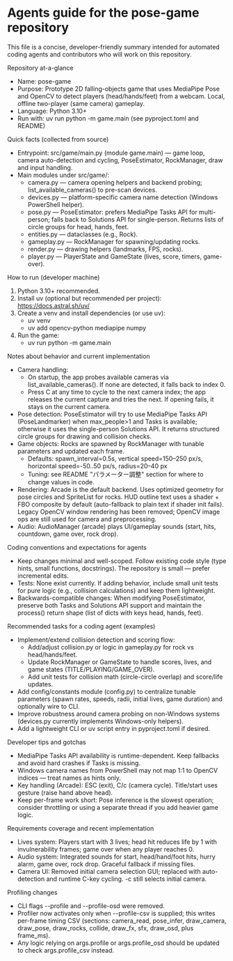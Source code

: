 # Agents guide for the pose-game repository

This file is a concise, developer-friendly summary intended for automated coding agents and contributors who will work on this repository.

Repository at-a-glance
- Name: pose-game
- Purpose: Prototype 2D falling-objects game that uses MediaPipe Pose and OpenCV to detect players (head/hands/feet) from a webcam. Local, offline two-player (same camera) gameplay.
- Language: Python 3.10+
- Run with: uv run python -m game.main (see pyproject.toml and README)

Quick facts (collected from source)
- Entrypoint: src/game/main.py (module game.main) — game loop, camera auto-detection and cycling, PoseEstimator, RockManager, draw and input handling.
- Main modules under src/game/:
  - camera.py — camera opening helpers and backend probing; list_available_cameras() to pre-scan devices.
  - devices.py — platform-specific camera name detection (Windows PowerShell helper).
  - pose.py — PoseEstimator: prefers MediaPipe Tasks API for multi-person; falls back to Solutions API for single-person. Returns lists of circle groups for head, hands, feet.
  - entities.py — dataclasses (e.g., Rock).
  - gameplay.py — RockManager for spawning/updating rocks.
  - render.py — drawing helpers (landmarks, FPS, rocks).
  - player.py — PlayerState and GameState (lives, score, timers, game-over).

How to run (developer machine)
1. Python 3.10+ recommended.
2. Install uv (optional but recommended per project): https://docs.astral.sh/uv/
3. Create a venv and install dependencies (or use uv):
   - uv venv
   - uv add opencv-python mediapipe numpy
4. Run the game:
   - uv run python -m game.main

Notes about behavior and current implementation
- Camera handling:
  - On startup, the app probes available cameras via list_available_cameras(). If none are detected, it falls back to index 0.
  - Press C at any time to cycle to the next camera index; the app releases the current capture and tries the next. If opening fails, it stays on the current camera.
- Pose detection: PoseEstimator will try to use MediaPipe Tasks API (PoseLandmarker) when max_people>1 and Tasks is available; otherwise it uses the single-person Solutions API. It returns structured circle groups for drawing and collision checks.
- Game objects: Rocks are spawned by RockManager with tunable parameters and updated each frame.
  - Defaults: spawn_interval=0.5s, vertical speed=150–250 px/s, horizontal speed=-50..50 px/s, radius=20–40 px
  - Tuning: see README "パラメーター調整" section for where to change values in code.
- Rendering: Arcade is the default backend. Uses optimized geometry for pose circles and SpriteList for rocks. HUD outline text uses a shader + FBO composite by default (auto-fallback to plain text if shader init fails). Legacy OpenCV window rendering has been removed; OpenCV image ops are still used for camera and preprocessing.
- Audio: AudioManager (arcade) plays UI/gameplay sounds (start, hits, countdown, game over, rock drop).

Coding conventions and expectations for agents
- Keep changes minimal and well-scoped. Follow existing code style (type hints, small functions, docstrings). The repository is small — prefer incremental edits.
- Tests: None exist currently. If adding behavior, include small unit tests for pure logic (e.g., collision calculations) and keep them lightweight.
- Backwards-compatible changes: When modifying PoseEstimator, preserve both Tasks and Solutions API support and maintain the process() return shape (list of dicts with keys head, hands, feet).

Recommended tasks for a coding agent (examples)
- Implement/extend collision detection and scoring flow:
  - Add/adjust collision.py or logic in gameplay.py for rock vs head/hands/feet.
  - Update RockManager or GameState to handle scores, lives, and game states (TITLE/PLAYING/GAME_OVER).
  - Add unit tests for collision math (circle-circle overlap) and score/life updates.
- Add config/constants module (config.py) to centralize tunable parameters (spawn rates, speeds, radii, initial lives, game duration) and optionally wire to CLI.
- Improve robustness around camera probing on non-Windows systems (devices.py currently implements Windows-only helpers).
- Add a lightweight CLI or uv script entry in pyproject.toml if desired.

Developer tips and gotchas
- MediaPipe Tasks API availability is runtime-dependent. Keep fallbacks and avoid hard crashes if Tasks is missing.
- Windows camera names from PowerShell may not map 1:1 to OpenCV indices — treat names as hints only.
- Key handling (Arcade): ESC (exit), C/c (camera cycle). Title/start uses gesture (raise hand above head).
- Keep per-frame work short: Pose inference is the slowest operation; consider throttling or using a separate thread if you add heavier game logic.

Requirements coverage and recent implementation
- Lives system: Players start with 3 lives; head hit reduces life by 1 with invulnerability frames; game over when any player reaches 0.
- Audio system: Integrated sounds for start, head/hand/foot hits, hurry alarm, game over, rock drop. Graceful fallback if missing files.
- Camera UI: Removed initial camera selection GUI; replaced with auto-detection and runtime C-key cycling. -c still selects initial camera.

Profiling changes
- CLI flags --profile and --profile-osd were removed.
- Profiler now activates only when --profile-csv <path> is supplied; this writes per-frame timing CSV (sections: camera_read, pose_infer, draw_camera, draw_pose, draw_rocks, collide, draw_fx, sfx, draw_osd, plus frame_ms).
- Any logic relying on args.profile or args.profile_osd should be updated to check args.profile_csv instead.

